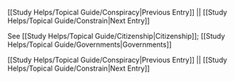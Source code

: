 [[Study Helps/Topical Guide/Conspiracy|Previous Entry]]  ||  [[Study Helps/Topical Guide/Constrain|Next Entry]]

 See [[Study Helps/Topical Guide/Citizenship|Citizenship]]; [[Study Helps/Topical Guide/Governments|Governments]]

[[Study Helps/Topical Guide/Conspiracy|Previous Entry]]  ||  [[Study Helps/Topical Guide/Constrain|Next Entry]]